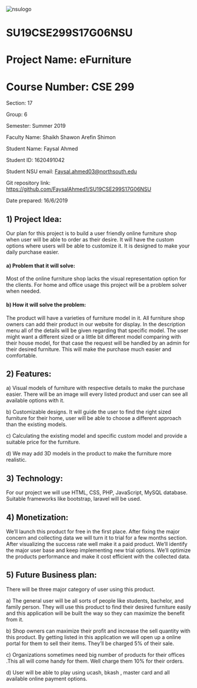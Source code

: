 ![nsulogo](https://user-images.githubusercontent.com/51537471/61615617-4bf5b880-ac1b-11e9-9b36-b6cdf39442f9.jpg)



# SU19CSE299S17G06NSU

# Project Name: eFurniture
# Course Number: CSE 299

Section: 17

Group: 6

Semester: Summer 2019

Faculty Name: Shaikh Shawon Arefin Shimon

Student Name: Faysal Ahmed

Student ID: 1620491042

Student NSU email: Faysal.ahmed03@northsouth.edu

Git repository link: https://github.com/FaysalAhmed1/SU19CSE299S17G06NSU

Date prepared: 16/6/2019

## 1) Project Idea:

Our plan for this project is to build a user friendly online furniture shop when user will be able to order as their desire. It will have the custom options where users will be able to customize it. It is designed to make your daily purchase easier.
#### a) Problem that it will solve:
Most of the online furniture shop lacks the visual representation option for the clients. For home and office usage this project will be a problem solver when needed.
#### b) How it will solve the problem:
The product will have a varieties of furniture model in it. All furniture shop owners can add their product in our website for display. In the description menu all of the details will be given regarding that specific model. The user might want a different sized or a little bit different model comparing with their house model, for that case the request will be handled by an admin for their desired furniture. This will make the purchase much easier and comfortable.

## 2) Features: 

a) Visual models of furniture with respective details to make the purchase easier. There will be an image will every listed product and user can see all available options with it.

b) Customizable designs. It will guide the user to find the right sized furniture for their home, user will be able to choose a different approach than the existing models.

c) Calculating the existing model and specific custom model and provide a suitable price for the furniture.

d) We may add 3D models in the product to make the furniture more realistic.

## 3) Technology:
For our project we will use HTML, CSS, PHP, JavaScript, MySQL database. Suitable frameworks like bootstrap, laravel will be used.

## 4) Monetization:
We’ll launch this product for free in the first place. After fixing the major concern and collecting data we will turn it to trial for a few months section. After visualizing the success rate well make it a paid product. We’ll identify the major user base and keep implementing new trial options. We’ll optimize the products performance and make it cost efficient with the collected data.

## 5) Future Business plan:
There will be three major category of user using this product.

a) The general user will be all sorts of people like students, bachelor, and family person. They will use this product to find their desired furniture easily and this application will be built the way so they can maximize the benefit from it.

b) Shop owners can maximize their profit and increase the sell quantity with this product. By getting listed in this application we will open up a online portal for them to sell their items. They’ll be charged 5% of their sale.

c) Organizations sometimes need big number of products for their offices .This all will come handy for them. Well charge them 10% for their orders.

d) User will be able to play using ucash, bkash , master card and all available online payment options.

